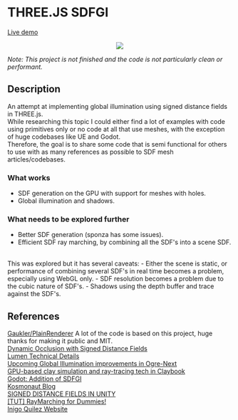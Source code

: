 # THREE.JS SDFGI
[Live demo](https://aifanatic.github.io/three-sdfgi/dist/index.html)
<p align=center>
<img src="./screenshots/showcase.gif">
</p>

*Note: This project is not finished and the code is not particularly clean or performant.*

## Description
An attempt at implementing global illumination using signed distance fields in THREE.js.
<br>
While researching this topic I could either find a lot of examples with code using primitives only or no code at all that use meshes, with the exception of huge codebases like UE and Godot.
<br>
Therefore, the goal is to share some code that is semi functional for others to use with as many references as possible to SDF mesh articles/codebases.
<br>

### What works
- SDF generation on the GPU with support for meshes with holes.
- Global illumination and shadows.

### What needs to be explored further
- Better SDF generation (sponza has some issues).
- Efficient SDF ray marching, by combining all the SDF's into a scene SDF.
<br>
This was explored but it has several caveats:
    - Either the scene is static, or performance of combining several SDF's in real time becomes a problem, especially using WebGL only.
    - SDF resolution becomes a problem due to the cubic nature of SDF's.
- Shadows using the depth buffer and trace against the SDF's.

## References
[Gaukler/PlainRenderer](https://github.com/Gaukler/PlainRenderer) A lot of the code is based on this project, huge thanks for making it public and MIT.
<br>
[Dynamic Occlusion with Signed Distance Fields](https://advances.realtimerendering.com/s2015/DynamicOcclusionWithSignedDistanceFields.pdf)
<br>
[Lumen Technical Details](https://docs.unrealengine.com/5.0/en-US/lumen-technical-details-in-unreal-engine/)
<br>
[Upcoming Global Illumination improvements in Ogre-Next](https://www.ogre3d.org/2021/10/25/upcoming-global-illumination-improvements-in-ogre-next)
<br>
[GPU-based clay simulation and
ray-tracing tech in Claybook](https://ubm-twvideo01.s3.amazonaws.com/o1/vault/gdc2018/presentations/Aaltonen_Sebastian_GPU_Based_Clay.pdf)
<br>
[Godot: Addition of SDFGI](https://github.com/godotengine/godot/pull/39827)
<br>
[Kosmonaut Blog](https://kosmonautblog.wordpress.com/2017/05/01/signed-distance-field-rendering-journey-pt-1/)
<br>
[SIGNED DISTANCE FIELDS IN UNITY](https://colourmath.com/2018/development/signed-distance-fields-in-unity/)
<br>
[[TUT] RayMarching for Dummies!](https://www.shadertoy.com/view/XlGBW3)
<br>
[Inigo Quilez Website](https://iquilezles.org/)